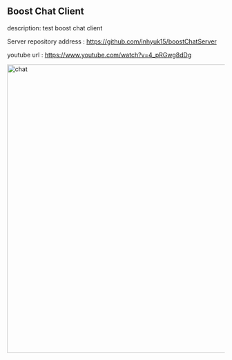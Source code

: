 ## Boost Chat Client

description: test boost chat client 

Server repository address : https://github.com/inhyuk15/boostChatServer

youtube url :  https://www.youtube.com/watch?v=4_pRGwg8dDg

<img width="668" alt="chat" src="https://github.com/inhyuk15/boostChatServer/assets/78422003/d25a17ef-479a-4691-aa68-621448062b6b">
